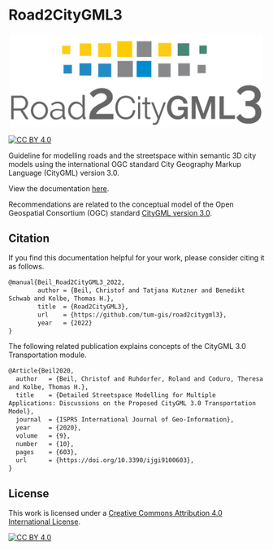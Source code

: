 # Road2CityGML3


<p align="center">
   <img src="https://github.com/tum-gis/road2citygml3/blob/main/src/header.png" width="500" />
</p>

[![CC BY 4.0][cc-by-shield]][cc-by]


Guideline for modelling roads and the streetspace within semantic 3D city models using the international OGC standard City Geography Markup Language (CityGML) version 3.0.

View the documentation [here](https://tum-gis.github.io/road2citygml3/).

Recommendations are related to the conceptual model of the Open Geospatial Consortium (OGC) standard [CityGML version 3.0](https://docs.ogc.org/is/20-010/20-010.html).

## Citation
If you find this documentation helpful for your work, please consider citing it as follows.

```plain
@manual{Beil_Road2CityGML3_2022,
        author = {Beil, Christof and Tatjana Kutzner and Benedikt Schwab and Kolbe, Thomas H.},
        title  = {Road2CityGML3},  
        url    = {https://github.com/tum-gis/road2citygml3},
        year   = {2022}
}
```

The following related publication explains concepts of the CityGML 3.0 Transportation module.

```plain
@Article{Beil2020,
  author   = {Beil, Christof and Ruhdorfer, Roland and Coduro, Theresa and Kolbe, Thomas H.},
  title    = {Detailed Streetspace Modelling for Multiple Applications: Discussions on the Proposed CityGML 3.0 Transportation Model},
  journal  = {ISPRS International Journal of Geo-Information},
  year     = {2020},
  volume   = {9},
  number   = {10},
  pages    = {603},
  url      = {https://doi.org/10.3390/ijgi9100603},
}
```

## License
This work is licensed under a
[Creative Commons Attribution 4.0 International License][cc-by].

[![CC BY 4.0][cc-by-image]][cc-by]

[cc-by]: http://creativecommons.org/licenses/by/4.0/
[cc-by-image]: https://i.creativecommons.org/l/by/4.0/88x31.png
[cc-by-shield]: https://img.shields.io/badge/License-CC%20BY%204.0-lightgrey.svg

